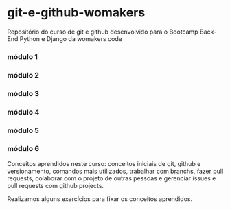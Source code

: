 # git-e-github-womakers
Repositório do curso de git e github desenvolvido para o Bootcamp Back-End Python e Django da womakers code

### módulo 1
### módulo 2
### módulo 3
### módulo 4
### módulo 5
### módulo 6


Conceitos aprendidos neste curso: conceitos iniciais de git, github e versionamento, comandos mais utilizados, trabalhar com branchs, fazer pull requests, colaborar com o projeto de outras pessoas e gerenciar issues e pull requests com github projects.


Realizamos alguns exercícios para fixar os conceitos aprendidos.
